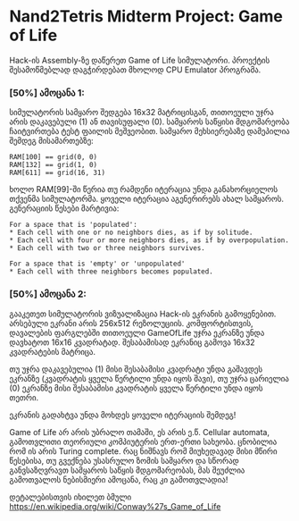 # Nand2Tetris Midterm Project: Game of Life
Hack-ის Assembly-ზე დაწერეთ Game of Life სიმულატორი. პროექტის შესამოწმებლად დაგჭირდებათ მხოლოდ CPU Emulator პროგრამა.

### [50%] ამოცანა 1:

სიმულატორის სამყარო შედგება 16x32 მატრიცისგან, თითოეული უჯრა არის დაკავებული (1) ან თავისუფალი (0). სამყაროს საწყისი მდგომარეობა ჩაიტვირთება ტესტ ფაილის მეშვეობით. სამყარო მეხსიერებაზე დამეპილია შემდეგ მისამართებზე:
```
RAM[100] == grid(0, 0)
RAM[132] == grid(1, 0)
RAM[611] == grid(16, 31)
```

ხოლო RAM[99]-ში წერია თუ რამდენი იტერაცია უნდა განახორციელოს თქვენმა სიმულატორმა.
ყოველი იტერაცია აგენერირებს ახალ სამყაროს. გენერაციის წესები მარტივია:
```
For a space that is 'populated':
* Each cell with one or no neighbors dies, as if by solitude.
* Each cell with four or more neighbors dies, as if by overpopulation.
* Each cell with two or three neighbors survives.

For a space that is 'empty' or 'unpopulated'
* Each cell with three neighbors becomes populated.
```

### [50%] ამოცანა 2:
გააკეთეთ სიმულატორის ვიზუალიზაცია Hack-ის ეკრანის გამოყენებით. არსებული ეკრანი არის 256x512 რეზოლუციის. კომფორტისთვის, დავალების ფარგლებში თითოეული GameOfLife უჯრა ეკრანზე უნდა დავხატოთ 16x16 კვადრატად. შესაბამისად ეკრანიც გამოვა  16x32 კვადრატების მატრიცა.

თუ უჯრა დაკავებულია (1) მისი შესაბამისი კვადრატი უნდა გაშავდეს ეკრანზე (კვადრატის ყველა წერტილი უნდა იყოს შავი), თუ უჯრა ცარიელია (0) ეკრანზე მისი შესაბამისი კვადრატის ყველა წერტილი უნდა იყოს თეთრი.

ეკრანის გადახტვა უნდა მოხდეს ყოველი იტერაციის შემდეგ!

Game of Life არ არის უბრალო თამაში, ეს არის ე.წ. Cellular automata, გამოთვლითი თეორიული კომპიუტერის ერთ-ერთი სახეობა. ცნობილია რომ ის არის Turing complete. რაც ნიშნავს რომ მიუხედავად მისი მწირი წესებისა, თუ გვექნება უსასრულო ზომის სამყარო და სწორად განვსაზღვრავთ სამყაროს საწყის მდგომარეობას, მას შეუძლია გამოთვალოს ნებისმიერი ამოცანა, რაც კი გამოთვლადია!

დეტალებისთვის იხილეთ ბმული https://en.wikipedia.org/wiki/Conway%27s_Game_of_Life
